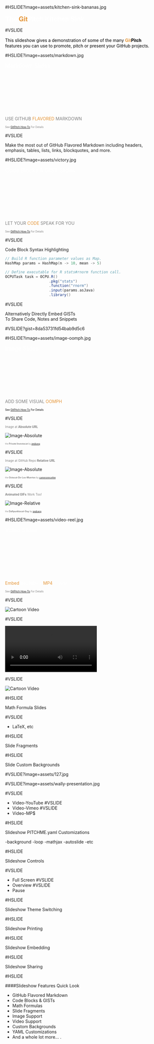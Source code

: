 #HSLIDE?image=assets/kitchen-sink-bananas.jpg

<span style="color:white; font-size: 1.5em; font-weight: bold">The <span style="color:#e49436;font-family:Helvetica Neue; font-weight:bold">Git</span><span style="font-family:Helvetica Neue; font-weight:bold">Pitch</span> Kitchen Sink</span>


#VSLIDE

<span style="color:black">This slideshow gives a demonstration of some of the many <span style="font-family:Helvetica Neue; font-weight:bold"><span style="color:#e49436">Git</span>Pitch</span> features you can use to promote, pitch or present your GitHub projects.</span>


#HSLIDE?image=assets/markdown.jpg

<span style="color:white; font-size:1.3em">Markdown Slides</span>
<br><br><br><br><br>
<br><br><br><br><br>
<span style="color:gray; text-transform:uppercase">Use GitHub <span style="color:#e49436">Flavored</span> Markdown</span>

<span style="font-size:0.6em; color:gray">See <a href="#" target="_blank">GitPitch How-To</a> For Details</span>


#VSLIDE

Make the most out of GitHub Flavored Markdown including headers, emphasis, tables, lists, links, blockquotes, and more.


#HSLIDE?image=assets/victory.jpg

<span style="color:white; font-size:1.3em">Code Blocks & GIST Slides</span>
<br><br><br><br><br>
<br><br><br><br><br>
<span style="color:gray; text-transform:uppercase">Let your <span style="color:#e49436">code</span> speak for you</span>

<span style="font-size:0.6em; color:gray">See <a href="#" target="_blank">GitPitch How-To</a> For Details</span>


#VSLIDE

Code Block Syntax Highlighting

```scala
// Build R function parameter values as Map.
HashMap params = HashMap(n -> 10, mean -> 5)

// Define executable for R stats#rnorm function call.
OCPUTask task = OCPU.R()
                    .pkg("stats")
                    .function("rnorm")
                    .input(params.asJava)
                    .library()
```


#VSLIDE

Alternatively Directly Embed GISTs
<br>
To Share Code, Notes and Snippets


#VSLIDE?gist=8da53731fd54bab9d5c6


#HSLIDE?image=assets/image-oomph.jpg

<span style="color:white; font-size: 1.3em">Image Slides</span>
<br><br><br><br><br>
<br><br><br><br><br>
<span style="color:gray; font-size:1em; text-transform:uppercase">Add some visual<span style="color:#e49436"> oomph</span></span>

<span style="font-size:0.6em; color:black">See <a href="#" target="_blank">GitPitch How-To</a> For Details</span>

#VSLIDE

<span style="color:gray; font-size:0.7em">Image at <b>Absolute URL</b></span>

![Image-Absolute](assets/octocat-privateinvestocat.jpg)

<span style="color:gray; font-size: 0.5em;">the <b>Private Investocat</b> by <a href="https://github.com/jeejkang" target="_blank">jeejkang</a></span>


#VSLIDE

<span style="color:gray; font-size:0.7em">Image at GitHub Repo <b>Relative URL</b></span>

![Image-Absolute](assets/octocat-de-los-muertos.jpg)

<span style="color:gray; font-size:0.5em">the <b>Octocat-De-Los-Muertos</b> by <a href="https://github.com/cameronmcefee" target="_blank">cameronmcefee</a></span>


#VSLIDE

<span style="color:gray; font-size:0.7em"><b>Animated GIFs</b> Work Too!</span>

![Image-Relative](assets/octocat-daftpunkocat.gif)

<span style="color:gray; font-size:0.5em">the <b>Daftpunktocat-Guy</b> by <a href="https://github.com/jeejkang" target="_blank">jeejkang</a></span>


#HSLIDE?image=assets/video-reel.jpg

<span style="font-size:1.3em"><span style="color:white">Video</span><span style="color:white"> Slides</span></span>
<br><br><br><br><br>
<br><br><br><br><br>
<span style="font-size:1.0em; color:#e49436">Embed <span style="color:white">YouTube + </span> MP4 <span style="color:white">+ Vimeo </span></span>

<span style="font-size:0.6em; color:gray">See <a href="#" target="_blank">GitPitch How-To</a> For Details</span>

#VSLIDE

![Cartoon Video](https://www.youtube.com/embed/mkiDkkdGGAQ)

#VSLIDE

![Cartoon Video](http://clips.vorwaerts-gmbh.de/big_buck_bunny.mp4)

#VSLIDE

![Cartoon Video](https://player.vimeo.com/video/111525512)


#HSLIDE

Math Formula Slides

#VSLIDE
- LaTeX, etc

#HSLIDE

Slide Fragments

#HSLIDE

Slide Custom Backgrounds

#VSLIDE?image=assets/127.jpg

#VSLIDE?image=assets/wally-presentation.jpg

#VSLIDE
- Video-YouTube
#VSLIDE
- Video-Vimeo
#VSLIDE
- Video-MP$

#HSLIDE

Slideshow PITCHME.yaml Customizations

-background
-loop
-mathjax
-autoslide
-etc


#HSLIDE

Slideshow Controls

#VSLIDE
- Full Screen
#VSLIDE
- Overview
#VSLIDE
- Pause

#HSLIDE

Slideshow Theme Switching

#HSLIDE

Slideshow Printing

#HSLIDE

Slideshow Embedding

#HSLIDE

Slideshow Sharing

#HSLIDE

####Slideshow Features Quick Look

- GitHub Flavored Markdown <!-- .element: class="fragment" data-fragment-index="1" -->
- Code Blocks & GISTs <!-- .element: class="fragment" data-fragment-index="2" -->
- Math Formulas <!-- .element: class="fragment" data-fragment-index="3" -->
- Slide Fragments <!-- .element: class="fragment" data-fragment-index="4" -->
- Image Support <!-- .element: class="fragment" data-fragment-index="5" -->
- Video Support <!-- .element: class="fragment" data-fragment-index="6" -->
- Custom Backgrounds <!-- .element: class="fragment" data-fragment-index="7" -->
- YAML Customizations <!-- .element: class="fragment" data-fragment-index="8" -->
- And a whole lot more... <!-- .element: class="fragment" data-fragment-index="9" -->.

